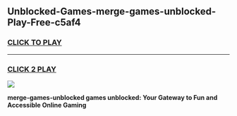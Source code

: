 
## Unblocked-Games-merge-games-unblocked-Play-Free-c5af4
<h3>
<a href="https://premium76.site?title=merge-games-unblocked&ref=20A">CLICK TO PLAY</a></h3>
<hr>

<h3>
<a href="https://premium76.site?title=merge-games-unblocked&ref=20A">CLICK 2 PLAY</a>
  
</h3>

<a href="https://premium76.site?title=merge-games-unblocked&ref=20A"><img src="https://clearcache.store/games.png"></a>


**merge-games-unblocked games unblocked: Your Gateway to Fun and Accessible Online Gaming**
